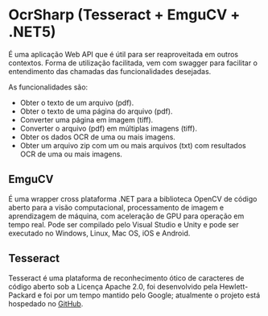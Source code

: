 # OcrSharp (Tesseract + EmguCV + .NET5)
É uma aplicação Web API que é útil para ser reaproveitada em outros contextos. Forma de utilização facilitada, vem com swagger para facilitar o entendimento das chamadas das funcionalidades desejadas.

As funcionalidades são:

* Obter o texto de um arquivo (pdf).
* Obter o texto de uma página do arquivo (pdf).
* Converter uma página em imagem (tiff).
* Converter o arquivo (pdf) em múltiplas imagens (tiff).
* Obter os dados OCR de uma ou mais imagens.
* Obter um arquivo zip com um ou mais arquivos (txt) com resultados OCR de uma ou mais imagens.

## EmguCV
É uma wrapper cross plataforma .NET para a biblioteca OpenCV de código aberto para a visão computacional, processamento de imagem e aprendizagem de máquina, com aceleração de GPU para operação em tempo real.
Pode ser compilado pelo Visual Studio e Unity e pode ser executado no Windows, Linux, Mac OS, iOS e Android.

## Tesseract
Tesseract é uma plataforma de reconhecimento ótico de caracteres de código aberto sob a Licença Apache 2.0, foi desenvolvido pela Hewlett-Packard e foi por um tempo mantido pelo Google; atualmente o projeto está hospedado no [GitHub](https://github.com/tesseract-ocr/tesseract).
